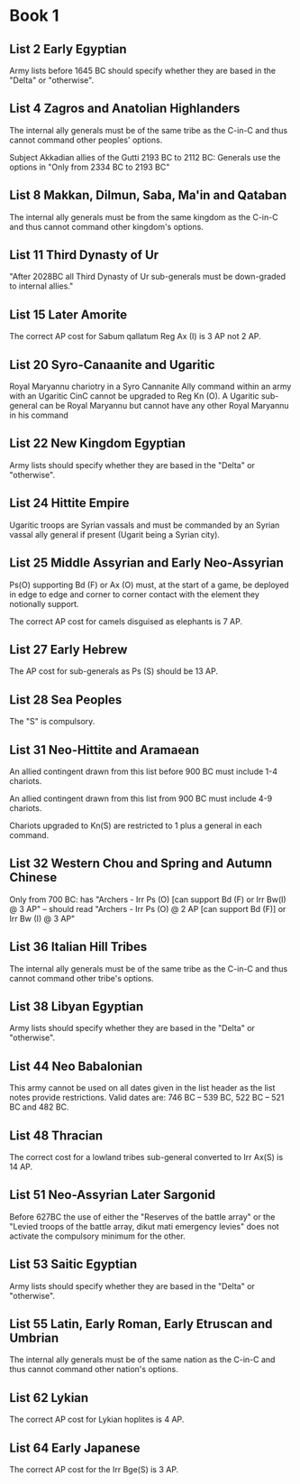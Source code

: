 # Book 1

## List 2 Early Egyptian

Army lists before 1645 BC should specify whether they are based in the &quot;Delta&quot; or &quot;otherwise&quot;.

## List 4 Zagros and Anatolian Highlanders

The internal ally generals must be of the same tribe as the C-in-C and thus cannot command other peoples&#39; options.

Subject Akkadian allies of the Gutti 2193 BC to 2112 BC: Generals use the options in &quot;Only from 2334 BC to 2193 BC&quot;

## List 8 Makkan, Dilmun, Saba, Ma&#39;in and Qataban

The internal ally generals must be from the same kingdom as the C-in-C and thus cannot command other kingdom&#39;s options.

## List 11 Third Dynasty of Ur

&quot;After 2028BC all Third Dynasty of Ur sub-generals must be down-graded to internal allies.&quot;

## List 15 Later Amorite

The correct AP cost for Sabum qallatum Reg Ax (I) is 3 AP not 2 AP.

## List 20 Syro-Canaanite and Ugaritic

Royal Maryannu chariotry in a Syro Cannanite Ally command within an army with an Ugaritic CinC cannot be upgraded to Reg Kn (O). A Ugaritic sub-general can be Royal Maryannu but cannot have any other Royal Maryannu in his command

## List 22 New Kingdom Egyptian

Army lists should specify whether they are based in the &quot;Delta&quot; or &quot;otherwise&quot;.

## List 24 Hittite Empire

Ugaritic troops are Syrian vassals and must be commanded by an Syrian vassal ally general if present (Ugarit being a Syrian city).

## List 25 Middle Assyrian and Early Neo-Assyrian

Ps(O) supporting Bd (F) or Ax (O) must, at the start of a game, be deployed in edge to edge and corner to corner contact with the element they notionally support.

The correct AP cost for camels disguised as elephants is 7 AP.

## List 27 Early Hebrew

The AP cost for sub-generals as Ps (S) should be 13 AP.

## List 28 Sea Peoples

The &quot;S&quot; is compulsory.

## List 31 Neo-Hittite and Aramaean

An allied contingent drawn from this list before 900 BC must include 1-4 chariots.

An allied contingent drawn from this list from 900 BC must include 4-9 chariots.

Chariots upgraded to Kn(S) are restricted to 1 plus a general in each command.

## List 32 Western Chou and Spring and Autumn Chinese

Only from 700 BC: has &quot;Archers - Irr Ps (O) [can support Bd (F) or Irr Bw(I) @ 3 AP&quot; – should read &quot;Archers - Irr Ps (O) @ 2 AP [can support Bd (F)] or Irr Bw (I) @ 3 AP&quot;

## List 36 Italian Hill Tribes

The internal ally generals must be of the same tribe as the C-in-C and thus cannot command other tribe&#39;s options.

## List 38 Libyan Egyptian

Army lists should specify whether they are based in the &quot;Delta&quot; or &quot;otherwise&quot;.

## List 44 Neo Babalonian

This army cannot be used on all dates given in the list header as the list notes provide restrictions. Valid dates are: 746 BC – 539 BC, 522 BC – 521 BC and 482 BC.

## List 48 Thracian

The correct cost for a lowland tribes sub-general converted to Irr Ax(S) is 14 AP.

## List 51 Neo-Assyrian Later Sargonid

Before 627BC the use of either the &quot;Reserves of the battle array&quot; or the &quot;Levied troops of the battle array, dikut mati emergency levies&quot; does not activate the compulsory minimum for the other.

## List 53 Saitic Egyptian

Army lists should specify whether they are based in the &quot;Delta&quot; or &quot;otherwise&quot;.

## List 55 Latin, Early Roman, Early Etruscan and Umbrian

The internal ally generals must be of the same nation as the C-in-C and thus cannot command other nation&#39;s options.

## List 62 Lykian

The correct AP cost for Lykian hoplites is 4 AP.

## List 64 Early Japanese

The correct AP cost for the Irr Bge(S) is 3 AP.